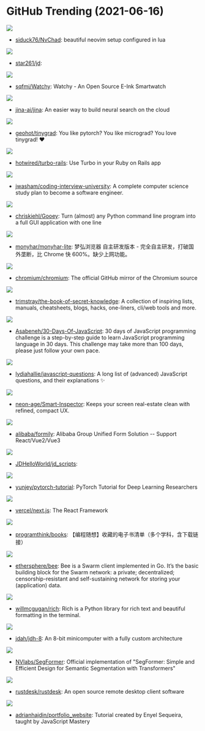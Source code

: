 # GitHub Trending (2021-06-16)

![](https://img.shields.io/badge/Lua-New%20219-green?style=flat-square&logo=appveyor)
- [siduck76/NvChad](https://github.com/siduck76/NvChad): beautiful neovim setup configured in lua

![](https://img.shields.io/badge/JavaScript-New%2026-green?style=flat-square&logo=appveyor)
- [star261/jd](https://github.com/star261/jd): 

![](https://img.shields.io/badge/C-New%206-green?style=flat-square&logo=appveyor)
- [sqfmi/Watchy](https://github.com/sqfmi/Watchy): Watchy - An Open Source E-Ink Smartwatch

![](https://img.shields.io/badge/Python-New%20439-green?style=flat-square&logo=appveyor)
- [jina-ai/jina](https://github.com/jina-ai/jina): An easier way to build neural search on the cloud

![](https://img.shields.io/badge/Python-New%2024-green?style=flat-square&logo=appveyor)
- [geohot/tinygrad](https://github.com/geohot/tinygrad): You like pytorch? You like micrograd? You love tinygrad! ❤️

![](https://img.shields.io/badge/JavaScript-New%204-green?style=flat-square&logo=appveyor)
- [hotwired/turbo-rails](https://github.com/hotwired/turbo-rails): Use Turbo in your Ruby on Rails app

![](https://img.shields.io/badge/none-New%201-green?style=flat-square&logo=appveyor)
- [jwasham/coding-interview-university](https://github.com/jwasham/coding-interview-university): A complete computer science study plan to become a software engineer.

![](https://img.shields.io/badge/Python-New%20542-green?style=flat-square&logo=appveyor)
- [chriskiehl/Gooey](https://github.com/chriskiehl/Gooey): Turn (almost) any Python command line program into a full GUI application with one line

![](https://img.shields.io/badge/C-New%20261-green?style=flat-square&logo=appveyor)
- [monyhar/monyhar-lite](https://github.com/monyhar/monyhar-lite): 梦弘浏览器 自主研发版本 - 完全自主研发，打破国外垄断，比 Chrome 快 600%。缺少上网功能。

![](https://img.shields.io/badge/none-New%2039-green?style=flat-square&logo=appveyor)
- [chromium/chromium](https://github.com/chromium/chromium): The official GitHub mirror of the Chromium source

![](https://img.shields.io/badge/none-New%20204-green?style=flat-square&logo=appveyor)
- [trimstray/the-book-of-secret-knowledge](https://github.com/trimstray/the-book-of-secret-knowledge): A collection of inspiring lists, manuals, cheatsheets, blogs, hacks, one-liners, cli/web tools and more.

![](https://img.shields.io/badge/JavaScript-New%20162-green?style=flat-square&logo=appveyor)
- [Asabeneh/30-Days-Of-JavaScript](https://github.com/Asabeneh/30-Days-Of-JavaScript): 30 days of JavaScript programming challenge is a step-by-step guide to learn JavaScript programming language in 30 days. This challenge may take more than 100 days, please just follow your own pace.

![](https://img.shields.io/badge/none-New%20201-green?style=flat-square&logo=appveyor)
- [lydiahallie/javascript-questions](https://github.com/lydiahallie/javascript-questions): A long list of (advanced) JavaScript questions, and their explanations ✨

![](https://img.shields.io/badge/C%23-New%2037-green?style=flat-square&logo=appveyor)
- [neon-age/Smart-Inspector](https://github.com/neon-age/Smart-Inspector): Keeps your screen real-estate clean with refined, compact UX.

![](https://img.shields.io/badge/TypeScript-New%2033-green?style=flat-square&logo=appveyor)
- [alibaba/formily](https://github.com/alibaba/formily): Alibaba Group Unified Form Solution -- Support React/Vue2/Vue3

![](https://img.shields.io/badge/JavaScript-New%2040-green?style=flat-square&logo=appveyor)
- [JDHelloWorld/jd_scripts](https://github.com/JDHelloWorld/jd_scripts): 

![](https://img.shields.io/badge/Python-New%2027-green?style=flat-square&logo=appveyor)
- [yunjey/pytorch-tutorial](https://github.com/yunjey/pytorch-tutorial): PyTorch Tutorial for Deep Learning Researchers

![](https://img.shields.io/badge/JavaScript-New%20134-green?style=flat-square&logo=appveyor)
- [vercel/next.js](https://github.com/vercel/next.js): The React Framework

![](https://img.shields.io/badge/none-New%2077-green?style=flat-square&logo=appveyor)
- [programthink/books](https://github.com/programthink/books): 【编程随想】收藏的电子书清单（多个学科，含下载链接）

![](https://img.shields.io/badge/Go-New%2014-green?style=flat-square&logo=appveyor)
- [ethersphere/bee](https://github.com/ethersphere/bee): Bee is a Swarm client implemented in Go. It’s the basic building block for the Swarm network: a private; decentralized; censorship-resistant and self-sustaining network for storing your (application) data.

![](https://img.shields.io/badge/Python-New%20212-green?style=flat-square&logo=appveyor)
- [willmcgugan/rich](https://github.com/willmcgugan/rich): Rich is a Python library for rich text and beautiful formatting in the terminal.

![](https://img.shields.io/badge/C-New%2030-green?style=flat-square&logo=appveyor)
- [jdah/jdh-8](https://github.com/jdah/jdh-8): An 8-bit minicomputer with a fully custom architecture

![](https://img.shields.io/badge/Python-New%2028-green?style=flat-square&logo=appveyor)
- [NVlabs/SegFormer](https://github.com/NVlabs/SegFormer): Official implementation of "SegFormer: Simple and Efficient Design for Semantic Segmentation with Transformers"

![](https://img.shields.io/badge/Rust-New%2074-green?style=flat-square&logo=appveyor)
- [rustdesk/rustdesk](https://github.com/rustdesk/rustdesk): An open source remote desktop client software

![](https://img.shields.io/badge/JavaScript-New%2053-green?style=flat-square&logo=appveyor)
- [adrianhajdin/portfolio_website](https://github.com/adrianhajdin/portfolio_website): Tutorial created by Enyel Sequeira, taught by JavaScript Mastery

